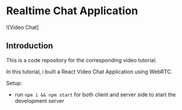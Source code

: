 # Realtime Chat Application

![Video Chat]

## Introduction
This is a code repository for the corresponding video tutorial. 

In this tutorial, i built a React Video Chat Application using WebRTC.

Setup:
- run ```npm i && npm start``` for both client and server side to start the development server
